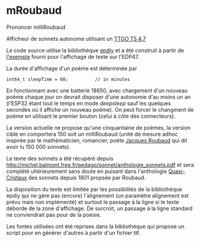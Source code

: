 # mRoubaud
 Prononcer milliRoubaud

Afficheur de sonnets autonome utilisant un [TTGO T5 4.7](https://github.com/Xinyuan-LilyGO/LilyGo-EPD47)

Le code source utilise la bibliothèque [epdiy](https://github.com/vroland/epdiy) et a été construit à partir de [l'exemple](https://github.com/vroland/epdiy/tree/master/examples/lilygo-t5-47-epd-platformio) fourni pour l'affichage de texte sur l'EDP47.

La durée d'affichage d'un poème est déterminée par 

`int64_t sleepTime = 60;          // in minutes`

En fonctionnant avec une batterie 18650, avec chargement d'un nouveau poème chaque jour on devrait disposer d'une autonomie d'au moins un an (l'ESP32 étant tout le temps en mode *deepsleep* sauf les quelques secondes où il affiche un nouveau poème). On peut forcer le changment de poème en utilisant le premier bouton (celui à côte des connecteurs).

La version actuelle ne propose qu'une cinquantaine de poèmes, la version cible en comportera 150 soit un milliRoubaud (unité de mesure adhoc inspirée par le mathématicien, romancier, poète [Jacques Roubaud](https://fr.wikipedia.org/wiki/Jacques_Roubaud) qui dit avoir lu 150 000 sonnets). 

Le texte des sonnets a été récupéré depuis http://michel.balmont.free.fr/pedago/sonnet/anthologie_sonnets.pdf et sera complété ultérieurement sans doute en puisant dans l'anthologie [Quasi-Cristaux](https://blogs.oulipo.net/qc/choix-premiere-partie/2-presentation-generale/) des sonnets depuis 1801 propsée par Roubaud.

La disposition du texte est limitée par les possibilités de la bibliothèque epdiy qui ne gère pas (encore) l'alignement (un paramètre alignement est prévu mais non implémenté) et surtout le passage à la ligne si le texte déborde de la zone d'affichage. De surcroit, un passage à la ligne standard ne conviendrait pas pour de la poésie.

Les fontes utilisées ont été reprises dans la bibliothèque qui propose un script pour en générer d'autres à partir d'un fichier ttf.
